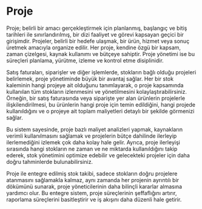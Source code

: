 
# Proje 

Proje; belirli bir amacı gerçekleştirmek için planlanmış, başlangıç ve bitiş tarihleri ile sınırlandırılmış, bir dizi faaliyet ve görevi kapsayan geçici bir girişimdir. 
Projeler, belirli bir hedefe ulaşmak, bir ürün, hizmet veya sonuç üretmek amacıyla organize edilir. 
Her proje, kendine özgü bir kapsam, zaman çizelgesi, kaynak kullanımı ve bütçeye sahiptir. 
Proje yönetimi ise bu süreçleri planlama, yürütme, izleme ve kontrol etme disiplinidir. 

Satış faturaları, siparişler ve diğer işlemlerde, stokların bağlı olduğu projeleri belirlemek, proje yönetiminde büyük bir avantaj sağlar. 
Her bir stok kaleminin hangi projeye ait olduğunu tanımlayarak, o proje kapsamında kullanılan tüm stokların izlenmesini ve yönetilmesini kolaylaştırabilirsiniz. 
Örneğin, bir satış faturasında veya siparişte yer alan ürünlerin projelerle ilişkilendirilmesi, bu ürünlerin hangi proje için temin edildiğini,
hangi projede kullanıldığını ve o projeye ait toplam maliyetleri detaylı bir şekilde görmenizi sağlar.

Bu sistem sayesinde, proje bazlı maliyet analizleri yapmak, kaynakların verimli kullanılmasını sağlamak ve 
projelerin bütçe dahilinde ilerleyip ilerlemediğini izlemek çok daha kolay hale gelir.
Ayrıca, proje ilerleyişi sırasında hangi stokların ne zaman ve ne miktarda kullanıldığını takip ederek, 
stok yönetimini optimize edebilir ve gelecekteki projeler için daha doğru tahminlerde bulunabilirsiniz.

Proje ile entegre edilmiş stok takibi, sadece stokların doğru projelere atanmasını sağlamakla kalmaz, aynı zamanda her projenin ayrıntılı bir dökümünü sunarak,
proje yöneticilerinin daha bilinçli kararlar almasına yardımcı olur. 
Bu entegre sistem, proje süreçlerinin şeffaflığını artırır, raporlama süreçlerini basitleştirir ve iş akışını daha düzenli hale getirir.

